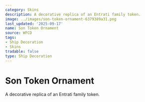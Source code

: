 ```yaml
---
category: Skins
description: A decorative replica of an Entrati family token.
image: ../images/son-token-ornament-6379389a31.png
last_updated: '2025-09-17'
name: Son Token Ornament
source: WFCD
tags:
- Ship Decoration
- Skins
tradable: false
type: Ship Decoration
---
```


# Son Token Ornament

A decorative replica of an Entrati family token.

